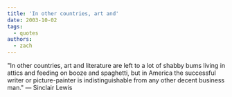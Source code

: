 ```yaml
---
title: 'In other countries, art and'
date: 2003-10-02
tags:
  - quotes
authors:
  - zach
---
```


"In other countries, art and literature are left to a lot of shabby bums living in attics and feeding on booze and spaghetti, but in America the successful writer or picture-painter is indistinguishable from any other decent business man."
— Sinclair Lewis
